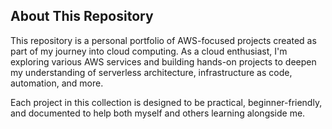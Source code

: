 ## About This Repository

This repository is a personal portfolio of AWS-focused projects created as part of my journey into cloud computing. As a cloud enthusiast, I'm exploring various AWS services and building hands-on projects to deepen my understanding of serverless architecture, infrastructure as code, automation, and more.

Each project in this collection is designed to be practical, beginner-friendly, and documented to help both myself and others learning alongside me.
